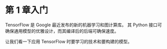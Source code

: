 # 第 1 章入门

TensorFlow 是 Google 最近发布的新的机器学习和图计算库。 其 Python 接口可确保通用模型的优雅设计，而其编译后的后端可确保速度。

让我们看一下应用 TensorFlow 时要学习的技术和要构建的模型。